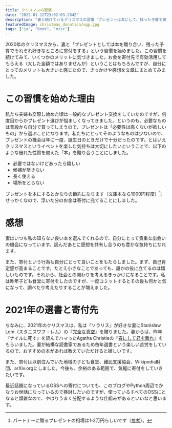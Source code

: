 ```yaml
---
title: クリスマスの習慣
date: "2022-01-12T23:02:03.284Z"
description: "妻と続けているクリスマスの習慣「プレゼントは本にして、残った予算で寄付をする」を紹介します。"
featuredImage: christmas_donation/ogp.jpg
tags: ["ja", "book", "misc"]
---
```


2020年のクリスマスから、妻と「プレゼントとしては本を贈り合い、残った予算でそれぞれ好きなところに寄付をする」という習慣を始めました。この習慣を続けてみて、いくつかのメリットに気づきました。お金を寄付先で有効活用してもらえる（大した金額ではありませんが）ということはもちろんですが、自分にとってのメリットも大きいと感じたので、きっかけや感想を文章にまとめてみました。

# この習慣を始めた理由
私たち夫婦も交際し始めた頃は一般的なプレゼント交換をしていたのですが、何度目からかプレゼント選びが悩ましくなってきました。というのも、必要なものは普段から自分で買ってしまうので、プレゼントは「必要性は高くないが欲しいもの」から選ぶことになります。私たちにとってそのようなものは少ないので、プレゼントの機会は年に一度、誕生日のときだけで十分だったのです。とはいえクリスマスというイベントを楽しむ気持ちは大切にしたいということで、以下のような優れた性質を備えた「本」を贈り合うことにしました。

- 必要ではないけどあったら嬉しい
- 候補が尽きない
- 長く使える
- 場所をとらない

プレゼントを本にするとかなりの節約になります（文庫本なら1000円程度）[^1]。せっかくなので、浮いた分のお金は寄付に充てることにしました。

# 感想
妻はいつも私の知らない良い本を選んでくれるので、自分にとって貴重な出会いの機会になっています。読んだあとに感想を共有し合うのも豊かな気持ちになれます。

また、寄付という行為も自分にとって良いことをもたらしました。まず、自己肯定感が高まることです。たとえ小さなことであっても、誰かの役に立てるのは嬉しいものです。それから、社会との関わりを考えるきっかけになることです。私は昨年子ども食堂に寄付をしたのですが、一度コミットするとその後も何かと気になって、調べたり考えたりすることが増えました。

# 2021年の選書と寄付先
ちなみに、2021年のクリスマスは、私は『ソラリス』が好きな妻にStanisław Lem（スタニスワフ・レム）の『[完全な真空](https://amzn.to/3wwCpjy)』を贈りました。妻からは、昨年『ナイルに死す』を読んでハマったAgatha Christieの『[春にして君を離れ](https://amzn.to/4bPBomz)』をもらいました。妻が結構な読書家であるため毎年選書という楽しい苦労をしているので、おすすめの本があれば教えていただけると嬉しいです。

また、寄付は以前住んでいた地域の子ども食堂、難民支援協会、Wikipedia財団、arXiv.orgにしました。今後も、余裕のある範囲で、気軽に寄付をしていきたいです。

最近話題になっているOSSへの寄付についても、このブログやPython周辺でかなりお世話になっているので検討したいのですが、使っているすべてのOSSにとなると煩雑なので、やはりうまく分配するような仕組みがあるといいなと思います。

[^1]: パートナーに贈るプレゼントの相場は1-2万円らしいです（[参考](https://insight.rakuten.co.jp/report/20211215/)）。